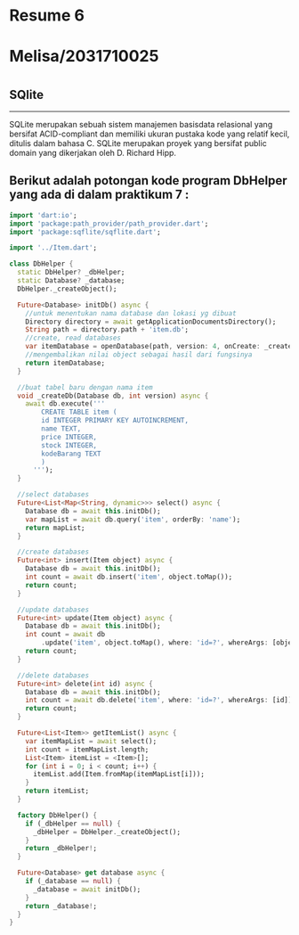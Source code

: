 <h1>Resume 6<h1>
<h1>Melisa/2031710025<h1>

## SQlite
<hr>
SQLite merupakan sebuah sistem manajemen basisdata relasional yang bersifat ACID-compliant dan memiliki ukuran pustaka kode yang relatif kecil, ditulis dalam bahasa C. SQLite merupakan proyek yang bersifat public domain yang dikerjakan oleh D. Richard Hipp.

## Berikut adalah potongan kode program DbHelper yang ada di dalam praktikum 7 :
``` dart
import 'dart:io';
import 'package:path_provider/path_provider.dart';
import 'package:sqflite/sqflite.dart';

import '../Item.dart';

class DbHelper {
  static DbHelper? _dbHelper;
  static Database? _database;
  DbHelper._createObject();

  Future<Database> initDb() async {
    //untuk menentukan nama database dan lokasi yg dibuat
    Directory directory = await getApplicationDocumentsDirectory();
    String path = directory.path + 'item.db';
    //create, read databases
    var itemDatabase = openDatabase(path, version: 4, onCreate: _createDb);
    //mengembalikan nilai object sebagai hasil dari fungsinya
    return itemDatabase;
  }

  //buat tabel baru dengan nama item
  void _createDb(Database db, int version) async {
    await db.execute('''
        CREATE TABLE item (
        id INTEGER PRIMARY KEY AUTOINCREMENT,
        name TEXT,
        price INTEGER,
        stock INTEGER,
        kodeBarang TEXT
        )
      ''');
  }

  //select databases
  Future<List<Map<String, dynamic>>> select() async {
    Database db = await this.initDb();
    var mapList = await db.query('item', orderBy: 'name');
    return mapList;
  }

  //create databases
  Future<int> insert(Item object) async {
    Database db = await this.initDb();
    int count = await db.insert('item', object.toMap());
    return count;
  }

  //update databases
  Future<int> update(Item object) async {
    Database db = await this.initDb();
    int count = await db
        .update('item', object.toMap(), where: 'id=?', whereArgs: [object.id]);
    return count;
  }

  //delete databases
  Future<int> delete(int id) async {
    Database db = await this.initDb();
    int count = await db.delete('item', where: 'id=?', whereArgs: [id]);
    return count;
  }

  Future<List<Item>> getItemList() async {
    var itemMapList = await select();
    int count = itemMapList.length;
    List<Item> itemList = <Item>[];
    for (int i = 0; i < count; i++) {
      itemList.add(Item.fromMap(itemMapList[i]));
    }
    return itemList;
  }

  factory DbHelper() {
    if (_dbHelper == null) {
      _dbHelper = DbHelper._createObject();
    }
    return _dbHelper!;
  }

  Future<Database> get database async {
    if (_database == null) {
      _database = await initDb();
    }
    return _database!;
  }
}
```